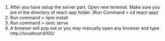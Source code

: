 1. After you have setup the server part. Open new terminal. Make sure you are in the directory of react-app folder. (Run Command > cd react-app)
2. Run command > npm install
3. Run command > ionic serve
4. A browser will pop out or you may manually open any browser and type http://localhost:8100/
